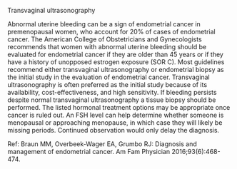 Transvaginal ultrasonography

Abnormal uterine bleeding can be a sign of endometrial cancer in premenopausal women, who account for 20% of cases of endometrial cancer. The American College of Obstetricians and Gynecologists recommends that women with abnormal uterine bleeding should be evaluated for endometrial cancer if they are older than 45 years or if they have a history of unopposed estrogen exposure (SOR C). Most guidelines recommend either transvaginal ultrasonography or endometrial biopsy as the initial study in the evaluation of endometrial cancer. Transvaginal ultrasonography is often preferred as the initial study because of its availability, cost-effectiveness, and high sensitivity. If bleeding persists despite normal transvaginal ultrasonography a tissue biopsy should be performed. The listed hormonal treatment options may be appropriate once cancer is ruled out. An FSH level can help determine whether someone is menopausal or approaching menopause, in which case they will likely be missing periods. Continued observation would only delay the diagnosis.

Ref: Braun MM, Overbeek-Wager EA, Grumbo RJ: Diagnosis and management of endometrial cancer. Am Fam Physician 2016;93(6):468-474.
